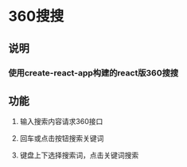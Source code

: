 # 360搜搜

## 说明

### 使用create-react-app构建的react版360搜搜

## 功能

1. 输入搜索内容请求360接口

2. 回车或点击按钮搜索关键词

3. 键盘上下选择搜索词，点击关键词搜索